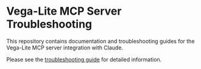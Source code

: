 # Vega-Lite MCP Server Troubleshooting

This repository contains documentation and troubleshooting guides for the Vega-Lite MCP server integration with Claude.

Please see the [troubleshooting guide](troubleshooting.md) for detailed information.
